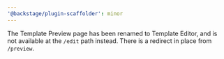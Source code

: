 ```yaml
---
'@backstage/plugin-scaffolder': minor
---
```


The Template Preview page has been renamed to Template Editor, and is not available at the `/edit` path instead. There is a redirect in place from `/preview`.
